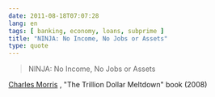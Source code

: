 ```yaml
---
date: 2011-08-18T07:07:28
lang: en
tags: [ banking, economy, loans, subprime ]
title: "NINJA: No Income, No Jobs or Assets"
type: quote
---
```


> NINJA: No Income, No Jobs or Assets

[Charles Morris](http://en.m.wikipedia.org/wiki/Charles_R._Morris) ,
"The Trillion Dollar Meltdown" book (2008)

